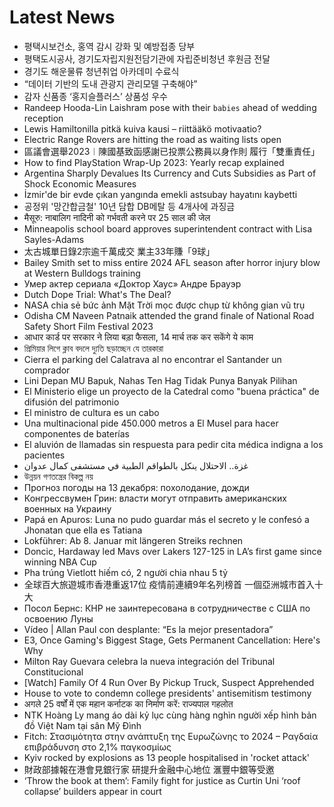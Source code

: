 # Latest News
-  평택시보건소, 홍역 감시 강화 및 예방접종 당부
-  평택도시공사, 경기도자립지원전담기관에 자립준비청년 후원금 전달
-  경기도 해운물류 청년취업 아카데미 수료식
-  “데이터 기반의 도내 관광지 관리모델 구축해야”
-  감자 신품종 ‘홍지슬플러스’ 상품성 우수
-  Randeep Hooda-Lin Laishram pose with their `babies` ahead of wedding reception
-  Lewis Hamiltonilla pitkä kuiva kausi – riittääkö motivaatio?
-  Electric Range Rovers are hitting the road as waiting lists open
-  區議會選舉2023︱陳國基致函感謝已投票公務員以身作則 履行「雙重責任」
-  How to find PlayStation Wrap-Up 2023: Yearly recap explained
-  Argentina Sharply Devalues Its Currency and Cuts Subsidies as Part of Shock Economic Measures
-  İzmir'de bir evde çıkan yangında emekli astsubay hayatını kaybetti
-  공정위 '망간합금철' 10년 담합 DB메탈 등 4개사에 과징금
-  मैसूरु: नाबालिग नादिनी को गर्भवती करने पर 25 साल की जेल
-  Minneapolis school board approves superintendent contract with Lisa Sayles-Adams
-  太古城單日錄2宗逾千萬成交 業主33年賺「9球」
-  Bailey Smith set to miss entire 2024 AFL season after horror injury blow at Western Bulldogs training
-  Умер актер сериала «Доктор Хаус» Андре Брауэр
-  Dutch Dope Trial: What's The Deal?
-  NASA chia sẻ bức ảnh Mặt Trời mọc được chụp từ ​​không gian vũ trụ
-  Odisha CM Naveen Patnaik attended the grand finale of National Road Safety Short Film Festival 2023
-  आधार कार्ड पर सरकार ने लिया बड़ा फैसला, 14 मार्च तक कर सकेंगे ये काम
-  প্রিমিয়ার লিগে ক্লাব বদলে দ্যুতি ছড়াচ্ছেন যে তারকারা
-  Cierra el parking del Calatrava al no encontrar el Santander un comprador
-  Lini Depan MU Bapuk, Nahas Ten Hag Tidak Punya Banyak Pilihan
-  El Ministerio elige un proyecto de la Catedral como "buena práctica" de difusión del patrimonio
-  El ministro de cultura es un cabo
-  Una multinacional pide 450.000 metros a El Musel para hacer componentes de baterías
-  El aluvión de llamadas sin respuesta para pedir cita médica indigna a los pacientes
-  غزة.. الاحتلال ينكل بالطواقم الطبية في مستشفى كمال عدوان
-  উন্নয়ন গণতন্ত্রের বিকল্প নয়
-  Прогноз погоды на 13 декабря: похолодание, дожди
-  Конгрессвумен Грин: власти могут отправить американских военных на Украину
-  Papá en Apuros: Luna no pudo guardar más el secreto y le confesó a Jhonatan que ella es Tatiana
-  Lokführer: Ab 8. Januar mit längeren Streiks rechnen
-  Doncic, Hardaway led Mavs over Lakers 127-125 in LA’s first game since winning NBA Cup
-  Pha trúng Vietlott hiếm có, 2 người chia nhau 5 tỷ
-  全球百大旅遊城巿香港重返17位 疫情前連續9年名列榜首 一個亞洲城市首入十大
-  Посол Бернс: КНР не заинтересована в сотрудничестве с США по освоению Луны
-  Vídeo | Allan Paul con desplante: “Es la mejor presentadora”
-  E3, Once Gaming's Biggest Stage, Gets Permanent Cancellation: Here's Why
-  Milton Ray Guevara celebra la nueva integración del Tribunal Constitucional
-  [Watch] Family Of 4 Run Over By Pickup Truck, Suspect Apprehended
-  House to vote to condemn college presidents' antisemitism testimony
-  अगले 25 वर्षों में एक महान कर्नाटक का निर्माण करें: राज्यपाल गहलोत
-  NTK Hoàng Ly mang áo dài kỷ lục cùng hàng nghìn người xếp hình bản đồ Việt Nam tại sân Mỹ Đình
-  Fitch: Στασιμότητα στην ανάπτυξη της Ευρωζώνης το 2024 – Ραγδαία επιβράδυνση στο 2,1% παγκοσμίως
-  Kyiv rocked by explosions as 13 people hospitalised in 'rocket attack'
-  財政部據報在港會見銀行家 研提升金融中心地位 滙豐中銀等受邀
-  ‘Throw the book at them’: Family fight for justice as Curtin Uni ‘roof collapse’ builders appear in court
